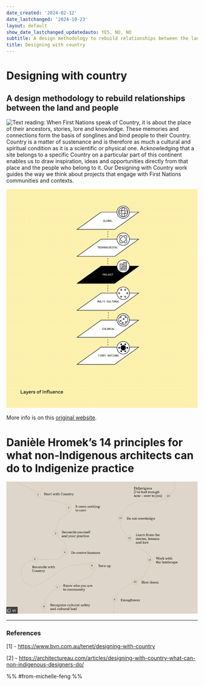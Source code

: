 ```yaml
---
date_created: '2024-02-12'
date_lastchanged: '2024-10-23'
layout: default
show_date_lastchanged_updatedauto: YES, NO, NO
subtitle: A design methodology to rebuild relationships between the land and people
title: Designing with country
---
```


# Designing with country
## A design methodology to rebuild relationships between the land and people

![Text reading: When First Nations speak of Country, it is about the place of their ancestors, stories, lore and knowledge. These memories and connections form the basis of songlines and bind people to their Country. Country is a matter of sustenance and is therefore as much a cultural and spiritual condition as it is a scientific or physical one. Acknowledging that a site belongs to a specific Country on a particular part of this continent enables us to draw inspiration, ideas and opportunities directly from that place and the people who belong to it. Our Designing with Country work guides the way we think about projects that engage with First Nations communities and contexts.](media/cleanshot_2024-10-22-at-21-32-20@2x.png)

![](media/cleanshot_2024-10-22-at-21-33-44@2x.png)

More info is on this [original website](https://www.bvn.com.au/tenet/designing-with-country).
# Danièle Hromek’s 14 principles for what non-Indigenous architects can do to Indigenize practice

![](media/cleanshot_2024-02-12-at-08-43-59.png)

_________
### References
[1] - https://www.bvn.com.au/tenet/designing-with-country

[2] - https://architectureau.com/articles/designing-with-country-what-can-non-indigenous-designers-do/

%% #from-michelle-feng %%


